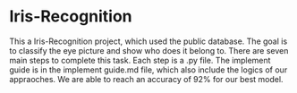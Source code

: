 # Iris-Recognition

This a Iris-Recognition project, which used the public database. The goal is to classify the eye picture and show who does it belong to.
There are seven main steps to complete this task. Each step is a .py file. The implement guide is in the implement guide.md file, which also include the logics of our appraoches. We are able to reach an accuracy of 92% for our best model.
